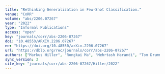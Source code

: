 ```yaml
---
title: "Rethinking Generalization in Few-Shot Classification."
venue: "CoRR"
volume: "abs/2206.07267"
year: "2022"
type: "Informal Publications"
access: "open"
key: "journals/corr/abs-2206-07267"
doi: "10.48550/ARXIV.2206.07267"
ee: "https://doi.org/10.48550/arXiv.2206.07267"
url: "https://dblp.org/rec/journals/corr/abs-2206-07267"
authors: ["Markus Hiller", "Rongkai Ma", "Mehrtash Harandi", "Tom Drummond"]
sync_version: 3
cite_key: "journals/corr/abs-2206-07267/Hiller/2022"
---
```

